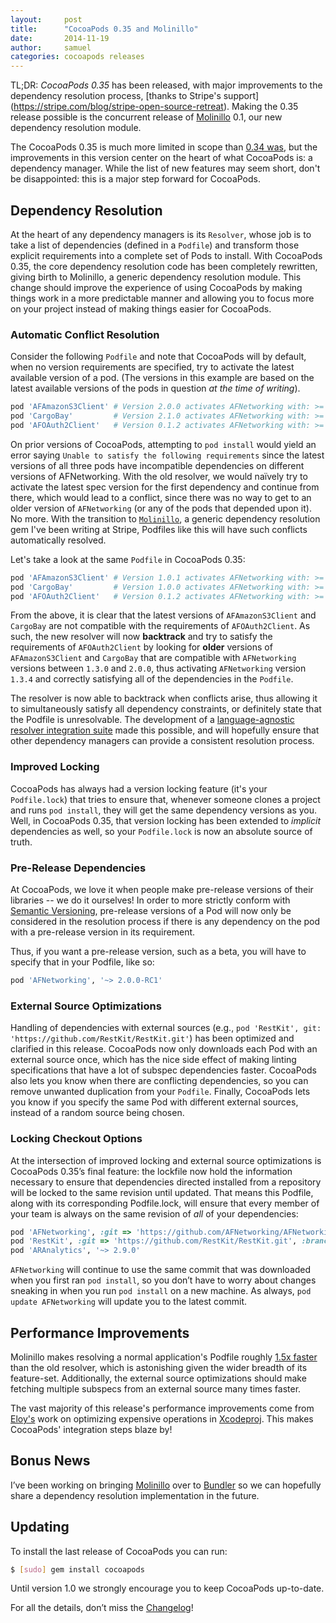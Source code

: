 ```yaml
---
layout:     post
title:      "CocoaPods 0.35 and Molinillo"
date:       2014-11-19
author:     samuel
categories: cocoapods releases
---
```


TL;DR: _CocoaPods 0.35_ has been released, with major improvements to the dependency resolution process, [thanks to Stripe's support] (https://stripe.com/blog/stripe-open-source-retreat). Making the 0.35 release possible is the concurrent release of [Molinillo](https://github.com/CocoaPods/Molinillo) 0.1, our new dependency resolution module.

<!-- more -->

The CocoaPods 0.35 is much more limited in scope than [0.34 was](http://blog.cocoapods.org/CocoaPods-0.34/), but the improvements in this version center on the heart of what CocoaPods is: a dependency manager. While the list of new features may seem short, don't be disappointed: this is a major step forward for CocoaPods.

## Dependency Resolution

At the heart of any dependency managers is its `Resolver`, whose job is to take a list of dependencies (defined in a `Podfile`) and transform those explicit  requirements into a complete set of Pods to install. With CocoaPods 0.35, the core dependency resolution code has been completely rewritten, giving birth to Molinillo, a generic dependency resolution module. This change should improve the experience of using CocoaPods by making things work in a more predictable manner and allowing you to focus more on your project instead of making things easier for CocoaPods.

### Automatic Conflict Resolution

Consider the following `Podfile` and note that CocoaPods will by default, when no version requirements are specified, try to activate the latest available version of a pod. (The versions in this example are based on the latest available versions of the pods in question _at the time of writing_).

```ruby
pod 'AFAmazonS3Client' # Version 2.0.0 activates AFNetworking with: >= 2.0.0 && < 3.0.0
pod 'CargoBay'         # Version 2.1.0 activates AFNetworking with: >= 2.2.0 && < 3.0.0
pod 'AFOAuth2Client'   # Version 0.1.2 activates AFNetworking with: >= 1.3.0 && < 2.0.0
```

On prior versions of CocoaPods, attempting to `pod install` would yield an error saying `Unable to satisfy the following requirements` since the latest versions of all three pods have incompatible dependencies on different versions of AFNetworking. With the old resolver, we would naïvely try to activate the latest spec version for the first dependency and continue from there, which would lead to a conflict, since there was no way to get to an older version of `AFNetworking` (or any of the pods that depended upon it). No more. With the transition to [`Molinillo`](https://github.com/CocoaPods/Molinillo), a generic dependency resolution gem I've been writing at Stripe, Podfiles like this will have such conflicts automatically resolved. 

Let's take a look at the same `Podfile` in CocoaPods 0.35:

```ruby
pod 'AFAmazonS3Client' # Version 1.0.1 activates AFNetworking with: >= 1.3.0 && < 2.0.0
pod 'CargoBay'         # Version 1.0.0 activates AFNetworking with: >= 1.0.0 && < 2.0.0
pod 'AFOAuth2Client'   # Version 0.1.2 activates AFNetworking with: >= 1.3.0 && < 2.0.0
```

From the above, it is clear that the latest versions of `AFAmazonS3Client` and `CargoBay` are not compatible with the requirements of `AFOAuth2Client`. As such, the new resolver will now __backtrack__ and try to satisfy the requirements of `AFOAuth2Client` by looking for __older__ versions of `AFAmazonS3Client` and `CargoBay` that are compatible with `AFNetworking` versions between `1.3.0` and `2.0.0`, thus activating `AFNetworking` version `1.3.4` and correctly satisfying all of the dependencies in the `Podfile`.

The resolver is now able to backtrack when conflicts arise, thus allowing it to simultaneously satisfy all dependency constraints, or definitely state that the Podfile is unresolvable. The development of a [language-agnostic resolver integration suite](https://github.com/CocoaPods/Resolver-Integration-Specs) made this possible, and will hopefully ensure that other dependency managers can provide a consistent resolution process.

### Improved Locking

CocoaPods has always had a version locking feature (it's your `Podfile.lock`) that tries to ensure that, whenever someone clones a project and runs `pod install`, they will get the same dependency versions as you. Well, in CocoaPods 0.35, that version locking has been extended to _implicit_ dependencies as well, so your `Podfile.lock` is now an absolute source of truth.

### Pre-Release Dependencies

At CocoaPods, we love it when people make pre-release versions of their libraries -- we do it ourselves! In order to more strictly conform with [Semantic Versioning](http://semver.org), pre-release versions of a Pod will now only be considered in the resolution process if there is any dependency on the pod with a pre-release version in its requirement.

Thus, if you want a pre-release version, such as a beta, you will have to specify that in your Podfile, like so:

```ruby
pod 'AFNetworking', '~> 2.0.0-RC1'
```

### External Source Optimizations

Handling of dependencies with external sources (e.g., `pod 'RestKit', git: 'https://github.com/RestKit/RestKit.git'`) has been optimized and clarified in this release. CocoaPods now only downloads each Pod with an external source once, which has the nice side effect of making linting specifications that have a lot of subspec dependencies faster. CocoaPods also lets you know when there are conflicting dependencies, so you can remove unwanted duplication from your `Podfile`. Finally, CocoaPods lets you know if you specify the same Pod with different external sources, instead of a random source being chosen.

### Locking Checkout Options

At the intersection of improved locking and external source optimizations is CocoaPods 0.35’s final feature: the lockfile now hold the information necessary to ensure that dependencies directed installed from a repository will be locked to the same revision until updated. That means this Podfile, along with its corresponding Podfile.lock, will ensure that every member of your team is always on the same revision of _all_ of your dependencies:

```ruby
pod 'AFNetworking', :git => 'https://github.com/AFNetworking/AFNetworking.git'
pod 'RestKit', :git => 'https://github.com/RestKit/RestKit.git', :branch => 'development'
pod 'ARAnalytics', '~> 2.9.0'
```

`AFNetworking` will continue to use the same commit that was downloaded when you first ran `pod install`, so you don’t have to worry about changes sneaking in when you run `pod install` on a new machine. As always, `pod update AFNetworking` will update you to the latest commit.

## Performance Improvements

Molinillo makes resolving a normal application's Podfile roughly [1.5x faster](https://github.com/CocoaPods/CocoaPods/pull/2637#issuecomment-60422101) than the old resolver, which is astonishing given the wider breadth of its feature-set. Additionally, the external source optimizations should make fetching multiple subspecs from an external source many times faster.

The vast majority of this release's performance improvements come from [Eloy's](https://github.com/alloy) work on optimizing expensive operations in [Xcodeproj](https://github.com/CocoaPods/Xcodeproj). This makes CocoaPods' integration steps blaze by!

## Bonus News

I’ve been working on bringing [Molinillo](https://github.com/CocoaPods/Molinillo) over to [Bundler](https://github.com/bundler/bundler) so we can hopefully share a dependency resolution implementation in the future.

## Updating

To install the last release of CocoaPods you can run:

```bash
$ [sudo] gem install cocoapods
```

Until version 1.0 we strongly encourage you to keep CocoaPods up-to-date.

For all the details, don’t miss the
[Changelog](https://github.com/CocoaPods/CocoaPods/blob/master/CHANGELOG.md)!
